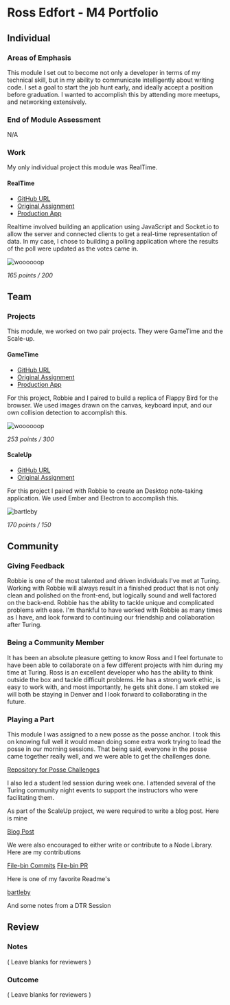 # Ross Edfort - M4 Portfolio

## Individual

### Areas of Emphasis

This module I set out to become not only a developer in terms of my technical skill, but
in my ability to communicate intelligently about writing code. I set a goal to start the
job hunt early, and ideally accept a position before graduation. I wanted to accomplish this by
attending more meetups, and networking extensively.

### End of Module Assessment

N/A

### Work

My only individual project this module was RealTime.

#### RealTime

* [GitHub URL](https://github.com/rossedfort/crowdsource)
* [Original Assignment](https://github.com/turingschool/curriculum/blob/master/source/projects/real_time.markdown)
* [Production App](https://boiling-temple-53818.herokuapp.com/)

Realtime involved building an application using JavaScript and Socket.io to allow the server and connected
clients to get a real-time representation of data. In my case, I chose to building a polling application
where the results of the poll were updated as the votes came in.

![woooooop](http://g.recordit.co/nAfFkRRJwk.gif)


_165 points / 200_

## Team

### Projects

This module, we worked on two pair projects. They were GameTime and the Scale-up.

#### GameTime

* [GitHub URL](https://github.com/robbielane/flappy-bird)
* [Original Assignment](https://github.com/turingschool/lesson_plans/blob/master/ruby_04-apis_and_scalability/gametime_project.markdown)
* [Production App](http://rossedfort.github.io/flappy-bird/)

For this project, Robbie and I paired to build a replica of Flappy Bird for the browser. We used images drawn on the canvas, keyboard
input, and our own collision detection to accomplish this.

![woooooop](http://g.recordit.co/Lwi3WjVPHJ.gif)

_253 points / 300_


#### ScaleUp

* [GitHub URL](https://github.com/rossedfort/bartleby)
* [Original Assignment](https://github.com/turingschool/lesson_plans/blob/master/ruby_04-apis_and_scalability/bartleby_project.markdown)

For this project I paired with Robbie to create an Desktop note-taking application. We used Ember and Electron to
accomplish this.

![bartleby](http://g.recordit.co/ogncfwl34M.gif)

_170 points / 150_

## Community

### Giving Feedback

Robbie is one of the most talented and driven individuals I've met at Turing. Working with Robbie will always result in a finished product that is not only clean and polished on the front-end, but logically sound and well factored on the back-end. Robbie has the ability to tackle unique and complicated problems with ease. I'm thankful to have worked with Robbie as many times as I have, and look forward to continuing our friendship and collaboration after Turing.

### Being a Community Member

It has been an absolute pleasure getting to know Ross and I feel fortunate to have been able to collaborate on a few different projects with him during my time at Turing. Ross is an excellent developer who has the ability to think outside the box and tackle difficult problems. He has a strong work ethic, is easy to work with, and most importantly, he gets shit done. I am stoked we will both be staying in Denver and I look forward to collaborating in the future.

### Playing a Part

This module I was assigned to a new posse as the posse anchor. I took this on knowing full well it would mean doing some extra work trying to
lead the posse in our morning sessions. That being said, everyone in the posse came together really well, and we were able to get the challenges done.

[Repository for Posse Challenges](https://github.com/rossedfort/posse_challenges)

I also led a student led session during week one. I attended several of the Turing community night events to support the instructors who were
facilitating them.

As part of the ScaleUp project, we were required to write a blog post. Here is mine

[Blog Post](https://rossedfort.wordpress.com/2016/02/25/learning-ember-electron/)

We were also encouraged to either write or contribute to a Node Library. Here are my contributions

[File-bin Commits](https://github.com/stevekinney/file-bin/commit/e4cc1185e225c213e183d10a9fa590c369c3ea05)
[File-bin PR](https://github.com/stevekinney/file-bin/pull/8)

Here is one of my favorite Readme's

[bartleby](https://github.com/rossedfort/bartleby/blob/master/README.md)

And some notes from a DTR Session



## Review

### Notes

( Leave blanks for reviewers )

### Outcome

( Leave blanks for reviewers )
